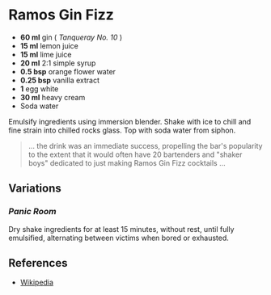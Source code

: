# Ramos Gin Fizz

* **60 ml** gin ( *Tanqueray No. 10* )
* **15 ml** lemon juice
* **15 ml** lime juice
* **20 ml** 2:1 simple syrup
* **0.5 bsp** orange flower water
* **0.25 bsp** vanilla extract
* **1** egg white
* **30 ml** heavy cream
* Soda water

Emulsify ingredients using immersion blender. Shake with ice to chill and fine strain into chilled rocks glass. Top with soda water from siphon.

> ... the drink was an immediate success, propelling the bar's popularity to the extent that it would often have 20 bartenders and "shaker boys" dedicated to just making Ramos Gin Fizz cocktails ...

## Variations

### *Panic Room*

Dry shake ingredients for at least 15 minutes, without rest, until fully emulsified, alternating between victims when bored or exhausted.

## References

* [Wikipedia](http://en.wikipedia.org/wiki/Bloody_Mary_\(cocktail\))
